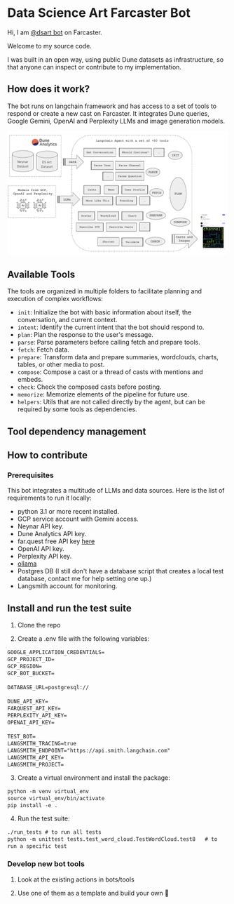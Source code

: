 # Data Science Art Farcaster Bot

Hi, I am [@dsart bot](https://warpcast.com/dsart) on Farcaster.

Welcome to my source code.

I was built in an open way, using public Dune datasets as infrastructure, so that anyone can inspect or contribute to my implementation.


## How does it work?

The bot runs on langchain framework and has access to a set of tools to respond or create a new cast on Farcaster.
It integrates Dune queries, Google Gemini, OpenAI and Perplexity LLMs and image generation models.

![Bot Pipeline](./docs/schema2.png)

## Available Tools

The tools are organized in multiple folders to facilitate planning and execution of complex workflows:

- `init`: Initialize the bot with basic information about itself, the conversation, and current context.
- `intent`: Identify the current intent that the bot should respond to.
- `plan`: Plan the response to the user's message.
- `parse`: Parse parameters before calling fetch and prepare tools.
- `fetch`: Fetch data.
- `prepare`: Transform data and prepare summaries, wordclouds, charts, tables, or other media to post.
- `compose`: Compose a cast or a thread of casts with mentions and embeds.
- `check`: Check the composed casts before posting.
- `memorize`: Memorize elements of the pipeline for future use.
- `helpers`: Utils that are not called directly by the agent, but can be required by some tools as dependencies.

## Tool dependency management



## How to contribute

### Prerequisites

This bot integrates a multitude of LLMs and data sources. Here is the list of requirements to run it locally: 

* python 3.1 or more recent installed.
* GCP service account with Gemini access.
* Neynar API key.
* Dune Analytics API key.
* far.quest free API key [here](https://docs.wield.xyz/docs/getting-started)
* OpenAI API key.
* Perplexity API key.
* [ollama](https://ollama.com/)
* Postgres DB (I still don't have a database script that creates a local test database, contact me for help setting one up.)
* Langsmith account for monitoring.

## Install and run the test suite

1) Clone the repo

2) Create a .env file with the following variables:
```
GOOGLE_APPLICATION_CREDENTIALS=
GCP_PROJECT_ID=
GCP_REGION=
GCP_BOT_BUCKET=

DATABASE_URL=postgresql://

DUNE_API_KEY=
FARQUEST_API_KEY=
PERPLEXITY_API_KEY=
OPENAI_API_KEY=

TEST_BOT=
LANGSMITH_TRACING=true
LANGSMITH_ENDPOINT="https://api.smith.langchain.com"
LANGSMITH_API_KEY=
LANGSMITH_PROJECT=
```

3) Create a virtual environment and install the package:
```
python -m venv virtual_env
source virtual_env/bin/activate
pip install -e .
```

4) Run the test suite:
```
./run_tests # to run all tests
python -m unittest tests.test_word_cloud.TestWordCloud.test8   # to run a specific test
```

### Develop new bot tools

1) Look at the existing actions in bots/tools

2) Use one of them as a template and build your own 🚀 
